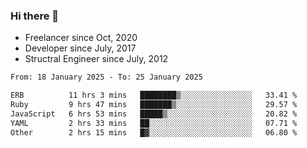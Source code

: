 ### Hi there 👋

- Freelancer since Oct, 2020
- Developer since July, 2017
- Structral Engineer since July, 2012

<!--START_SECTION:waka-->

```txt
From: 18 January 2025 - To: 25 January 2025

ERB          11 hrs 3 mins   ████████▒░░░░░░░░░░░░░░░░   33.41 %
Ruby         9 hrs 47 mins   ███████▒░░░░░░░░░░░░░░░░░   29.57 %
JavaScript   6 hrs 53 mins   █████▒░░░░░░░░░░░░░░░░░░░   20.82 %
YAML         2 hrs 33 mins   ██░░░░░░░░░░░░░░░░░░░░░░░   07.71 %
Other        2 hrs 15 mins   █▓░░░░░░░░░░░░░░░░░░░░░░░   06.80 %
```

<!--END_SECTION:waka-->
